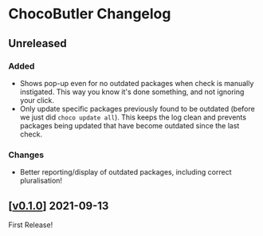 # ChocoButler Changelog

## Unreleased
### Added
* Shows pop-up even for no outdated packages when check is manually instigated. This way you know it's done something, and not ignoring your click.
* Only update specific packages previously found to be outdated (before we just did `choco update all`). This keeps the log clean and prevents packages being updated that have become outdated since the last check.
 ### Changes
 * Better reporting/display of outdated packages, including correct pluralisation!

## [[v0.1.0](https://github.com/cokelid/ChocoButler/releases/tag/v0.1.0)] 2021-09-13
First Release!
